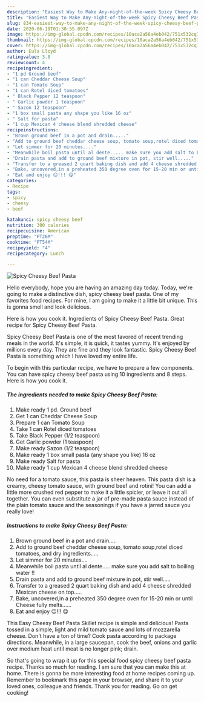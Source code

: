 ```yaml
---
description: "Easiest Way to Make Any-night-of-the-week Spicy Cheesy Beef Pasta"
title: "Easiest Way to Make Any-night-of-the-week Spicy Cheesy Beef Pasta"
slug: 834-easiest-way-to-make-any-night-of-the-week-spicy-cheesy-beef-pasta
date: 2020-06-19T01:30:55.097Z
image: https://img-global.cpcdn.com/recipes/10aca2a56a4eb042/751x532cq70/spicy-cheesy-beef-pasta-recipe-main-photo.jpg
thumbnail: https://img-global.cpcdn.com/recipes/10aca2a56a4eb042/751x532cq70/spicy-cheesy-beef-pasta-recipe-main-photo.jpg
cover: https://img-global.cpcdn.com/recipes/10aca2a56a4eb042/751x532cq70/spicy-cheesy-beef-pasta-recipe-main-photo.jpg
author: Eula Lloyd
ratingvalue: 3.8
reviewcount: 4
recipeingredient:
- "1 pd Ground beef"
- "1 can Cheddar Cheese Soup"
- "1 can Tomato Soup"
- "1 can Rotel diced tomatoes"
- " Black Pepper 12 teaspoon"
- " Garlic powder 1 teaspoon"
- " Sazon 12 teaspoon"
- "1 box small pasta any shape you like 16 oz"
- " Salt for pasta"
- "1 cup Mexican 4 cheese blend shredded cheese"
recipeinstructions:
- "Brown ground beef in a pot and drain....."
- "Add to ground beef cheddar cheese soup, tomato soup,rotel diced tomatoes, and dry ingredients....."
- "Let simmer for 20 minutes...."
- "Meanwhile boil pasta until al dente..... make sure you add salt to boiling water !!"
- "Drain pasta and add to ground beef mixture in pot, stir well....."
- "Transfer to a greased 2 quart baking dish and add 4 cheese shredded Mexican cheese on top....."
- "Bake, uncovered,in a preheated 350 degree oven for 15-20 min or until Cheese fully melts......"
- "Eat and enjoy 😉!!! 😋"
categories:
- Recipe
tags:
- spicy
- cheesy
- beef

katakunci: spicy cheesy beef 
nutrition: 300 calories
recipecuisine: American
preptime: "PT26M"
cooktime: "PT54M"
recipeyield: "4"
recipecategory: Lunch

---
```



![Spicy Cheesy Beef Pasta](https://img-global.cpcdn.com/recipes/10aca2a56a4eb042/751x532cq70/spicy-cheesy-beef-pasta-recipe-main-photo.jpg)

Hello everybody, hope you are having an amazing day today. Today, we're going to make a distinctive dish, spicy cheesy beef pasta. One of my favorites food recipes. For mine, I am going to make it a little bit unique. This is gonna smell and look delicious.

Here is how you cook it. Ingredients of Spicy Cheesy Beef Pasta. Great recipe for Spicy Cheesy Beef Pasta.

Spicy Cheesy Beef Pasta is one of the most favored of recent trending meals in the world. It's simple, it is quick, it tastes yummy. It's enjoyed by millions every day. They are fine and they look fantastic. Spicy Cheesy Beef Pasta is something which I have loved my entire life.


To begin with this particular recipe, we have to prepare a few components. You can have spicy cheesy beef pasta using 10 ingredients and 8 steps. Here is how you cook it.

<!--inarticleads1-->

##### The ingredients needed to make Spicy Cheesy Beef Pasta:

1. Make ready 1 pd. Ground beef
1. Get 1 can Cheddar Cheese Soup
1. Prepare 1 can Tomato Soup
1. Take 1 can Rotel diced tomatoes
1. Take  Black Pepper (1/2 teaspoon)
1. Get  Garlic powder (1 teaspoon)
1. Make ready  Sazon (1/2 teaspoon)
1. Make ready 1 box small pasta (any shape you like) 16 oz
1. Make ready  Salt for pasta
1. Make ready 1 cup Mexican 4 cheese blend shredded cheese


No need for a tomato sauce, this pasta is sheer heaven. This pasta dish is a creamy, cheesy tomato sauce, with ground beef and rotini! You can add a little more crushed red pepper to make it a little spicier, or leave it out all together. You can even substitute a jar of pre-made pasta sauce instead of the plain tomato sauce and the seasonings if you have a jarred sauce you really love! 

<!--inarticleads2-->

##### Instructions to make Spicy Cheesy Beef Pasta:

1. Brown ground beef in a pot and drain.....
1. Add to ground beef cheddar cheese soup, tomato soup,rotel diced tomatoes, and dry ingredients.....
1. Let simmer for 20 minutes....
1. Meanwhile boil pasta until al dente..... make sure you add salt to boiling water !!
1. Drain pasta and add to ground beef mixture in pot, stir well.....
1. Transfer to a greased 2 quart baking dish and add 4 cheese shredded Mexican cheese on top.....
1. Bake, uncovered,in a preheated 350 degree oven for 15-20 min or until Cheese fully melts......
1. Eat and enjoy 😉!!! 😋


This Easy Cheesy Beef Pasta Skillet recipe is simple and delicious! Pasta tossed in a simple, light and mild tomato sauce and lots of mozzarella cheese. Don&#39;t have a ton of time? Cook pasta according to package directions. Meanwhile, in a large saucepan, cook the beef, onions and garlic over medium heat until meat is no longer pink; drain. 

So that's going to wrap it up for this special food spicy cheesy beef pasta recipe. Thanks so much for reading. I am sure that you can make this at home. There is gonna be more interesting food at home recipes coming up. Remember to bookmark this page in your browser, and share it to your loved ones, colleague and friends. Thank you for reading. Go on get cooking!
